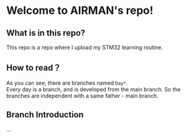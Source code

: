 # Welcome to AIRMAN's repo!

## What is in this repo?
This repo is a repo where I upload my STM32 learning routine.

## How to read？
As you can see, there are branches named `Day*`.  
Every day is a branch, and is developed from the main branch.
So the branches are independent with a same father - main branch.

## Branch Introduction
...